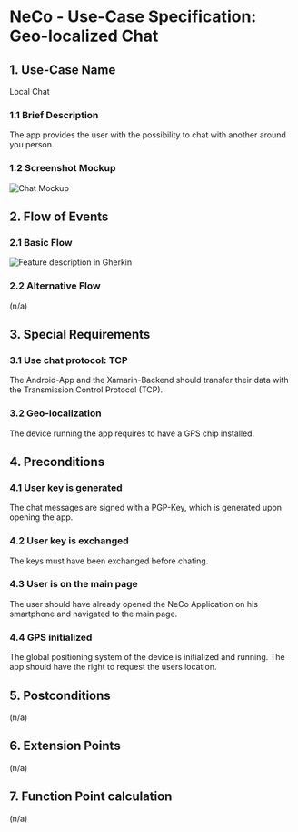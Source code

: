 # NeCo - Use-Case Specification: Geo-localized Chat

## 1. Use-Case Name
Local Chat

### 1.1 Brief Description
The app provides the user with the possibility to chat with another around you person.

### 1.2 Screenshot Mockup

![][screenshot]


## 2. Flow of Events

### 2.1 Basic Flow
<!-- ![][basic flow] -->
![][ucd]

<!--
The `.feature`-file can be found [here][gherkin file].
-->
### 2.2 Alternative Flow
(n/a)


## 3. Special Requirements
### 3.1 Use chat protocol: TCP
The Android-App and the Xamarin-Backend should transfer their data with the Transmission Control Protocol (TCP). 

### 3.2 Geo-localization
The device running the app requires to have a GPS chip installed.


## 4. Preconditions

### 4.1 User key is generated
The chat messages are signed with a PGP-Key, which is generated upon opening the app.

### 4.2 User key is exchanged
The keys must have been exchanged before chating.

### 4.3 User is on the main page
The user should have already opened the NeCo Application on his smartphone and navigated to the main page.

### 4.4 GPS initialized
The global positioning system of the device is initialized and running. 
The app should have the right to request the users location.

## 5. Postconditions
(n/a)


## 6. Extension Points
(n/a)

## 7. Function Point calculation
(n/a)
<!--
This use case was estimated with 24 FPs. See the table and screenshot below for details:

| Transaction | DET's | RET's | FTR's | Complexity |
|-----------------------|:-:|:-:|:-:|:---:|
| EI                    | 1 | - | 0 | Low |
| EO                    | 0 | - | 3 | Low |
| ILF User              | 12 | 0 | - | Low |
| ILF Media             | 17 | 0 | - | Low |
| ILF Video             | 1 | 6 | - | Average |
| EIF                   | - | - | - | - |

![][fp calculation]

All function point calculation tables are also located in one spreadsheet. Please take a look at this [document][fpc spreadsheet].

-->

<!-- Link definitions: -->
[basic flow]: https://github.com/Haus4/NeCo/blob/master/docs/img/UC2_LocalChat_UCD "Use Case Diagram: Local Chat"

[screenshot]: https://github.com/Haus4/NeCo/raw/master/docs/img/UC2_LocalChat_Mockup.png "Chat Mockup"

[ucd]: https://github.com/Haus4/NeCo/blob/master/docs/img/UC2_LocalChat_UCD.jpg "Feature description in Gherkin"
<!--
[gherkin file]: <link> ".feature file"

[fp calculation]: <link> "FP calculation"
[fpc spreadsheet]:<link> "Function point calculation spreadsheet"

-->
